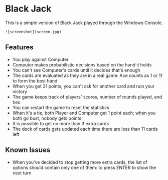 # Black Jack

This is a simple version of Black Jack played through the Windows Console. 

```
![screenshot](screen.jpg)
```

## Features

- You play against Computer
- Computer makes probabilistic decisions based on the hand it holds
- You can't see Computer's cards until it decides that's enough
- The cards are evaluated as they are in a real game: Ace counts as 1 or 11 to form the best hand
- When you get 21 points, you can't ask for another card and ruin your victory
- The game keeps track of players' scores, number of rounds played, and ties
- You can restart the game to reset the statistics 
- When it's a tie, both Player and Computer get 1 point each; when you both go bust, nobody gets points
- It is possible to get no more than 3 extra cards
- The deck of cards gets updated each time there are less than 11 cards left

## Known Issues

- When you've decided to stop getting more extra cards, the list of options should contain only one of them: to press ENTER to show the next turn